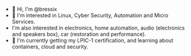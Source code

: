 - 👋 Hi, I'm @bressix
- 👀 I'm interested in Linux, Cyber Security, Automation and Micro Services.
- I'm also interested in electronics, home automation, audio (electronics and speakers box), car (restoration and performance).
- 🌱 I'm currently getting my LPIC-1 certification, and learning about containers, cloud and security.

<!---
bressix/bressix is a ✨ special ✨ repository because its `README.md` (this file) appears on your GitHub profile.
You can click the Preview link to take a look at your changes.
--->
